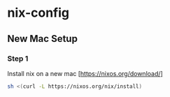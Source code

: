 # nix-config

## New Mac Setup

### Step 1

Install nix on a new mac [https://nixos.org/download/]

```bash
sh <(curl -L https://nixos.org/nix/install)
```
